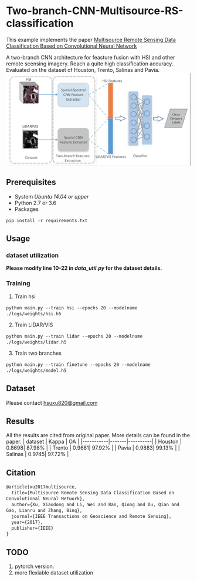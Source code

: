 # Two-branch-CNN-Multisource-RS-classification
This example implements the paper [Multisource Remote Sensing Data Classification Based on Convolutional Neural Network](http://ieeexplore.ieee.org/document/8068943/)

A two-branch CNN architecture for feasture fusion with HSI and other remote scensing imagery. Reach a quite high classification accuracy. Evaluated on the dataset of Houston, Trento, Salinas and Pavia. 
![](/figs/arch-01.png)

## Prerequisites
- System *Ubuntu 14.04 or upper* 
- Python 2.7 or 3.6
- Packages
```
pip install -r requirements.txt
```

## Usage
### dataset utilization
**Please modify line 10-22 in *data_util.py* for the dataset details.**

### Training
1. Train hsi
```
python main.py --train hsi --epochs 20 --modelname ./logs/weights/hsi.h5
```
2. Train LiDAR/VIS
```
python main.py --train lidar --epochs 20 --modelname ./logs/weights/lidar.h5
```
3. Train two branches
```
python main.py --train finetune --epochs 20 --modelname ./logs/weights/model.h5
```

## Dataset
Please contact [hsuxu820@gmail.com](hsuxu820@gmail.com)

## Results
All the results are cited from original paper. More details can be found in the paper.
| dataset   | Kappa | OA       |
|-----------|-------|----------|
| Houston   | 0.8698| 87.98%   |
| Trento    | 0.9681| 97.92%   |
| Pavia     | 0.9883| 99.13%   |
| Salinas   | 0.9745| 97.72%   |

## Citation
```
@article{xu2017multisource,
  title={Multisource Remote Sensing Data Classification Based on Convolutional Neural Network},
  author={Xu, Xiaodong and Li, Wei and Ran, Qiong and Du, Qian and Gao, Lianru and Zhang, Bing},
  journal={IEEE Transactions on Geoscience and Remote Sensing},
  year={2017},
  publisher={IEEE}
}
```
## TODO
1. pytorch version.
2. more flexiable dataset utilization